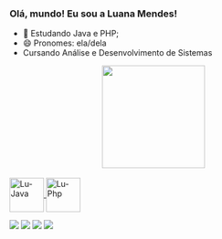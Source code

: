 ### Olá, mundo! Eu sou a Luana Mendes!

- 🌱 Estudando Java e PHP;
- 😄 Pronomes: ela/dela 
- Cursando Análise e Desenvolvimento de Sistemas
<div align="center">
  <a href="https://github.com/lums23">
  <img height="180em" src="https://github-readme-stats.vercel.app/api?username=lums23&show_icons=true&theme=midnight-purple&include_all_commits=true&count_private=true"/>
</div>
<div style="display: inline_block"><br>
  <img align="center" alt="Lu-Java" height="60" width="60" src="https://cdn.jsdelivr.net/gh/devicons/devicon/icons/java/java-original-wordmark.svg">
<img align="center" alt="Lu-Php" height="60" width="60" src="https://cdn.jsdelivr.net/gh/devicons/devicon/icons/php/php-original.svg">
</div>
  <p>
  </p>
  <div> 
  <a href="https://www.youtube.com/channel/UC4MCXTA3jPmURNEcmMfia1Q" target="_blank"><img src="https://img.shields.io/badge/YouTube-FF0000?style=for-the-badge&logo=youtube&logoColor=white" target="_blank"></a>
  <a href="https://instagram.com/luamendes.s" target="_blank"><img src="https://img.shields.io/badge/-Instagram-%23E4405F?style=for-the-badge&logo=instagram&logoColor=white" target="_blank"></a>
 	<a href="https://www.twitch.tv/gnofinho" target="_blank"><img src="https://img.shields.io/badge/Twitch-9146FF?style=for-the-badge&logo=twitch&logoColor=white" target="_blank"></a>
  <a href="https://www.linkedin.com/in/luana-mendes-793294208/" target="_blank"><img src="https://img.shields.io/badge/-LinkedIn-%230077B5?style=for-the-badge&logo=linkedin&logoColor=white" target="_blank"></a> 

 
</div>

